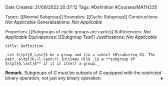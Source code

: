 <div class="topSpace"></div>

Date Created: 21/09/2022 20:37:12
Tags: #Definition #Courses/MATH235

Types: [[Normal Subgroup]]
Examples: [[Cyclic Subgroup]]
Constructions: _Not Applicable_
Generalizations: _Not Applicable_

Properties: [[Subgroups of cyclic groups are cyclic]]
Sufficiencies: _Not Applicable_
Equivalences: [[Subgroup Test]]
Justifications: _Not Applicable_

``` ad-Definition
title: Definition.

_Let $\tpl{G,\ast}$ be a group and fix a subset $H\subseteq G$. The pair_ $\tpl{H,\l.\ast\r|_{H\times H}}$ _is a **subgroup of $\tpl{G,\ast}$** if it is itself a group._

```

**Remark.** Subgroups of $G$ must be subsets of $G$ equipped with the _restricted_ binary operation, not just any binary operation.<span style="float:right;">$\blacklozenge$</span>
